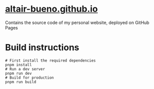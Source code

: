 # [altair-bueno.github.io](https://altair-bueno.github.io)

Contains the source code of my personal website, deployed on GitHub Pages

# Build instructions

```shell
# First install the required dependencies
pnpm install
# Run a dev server
pnpm run dev
# Build for production
pnpm run build
```
